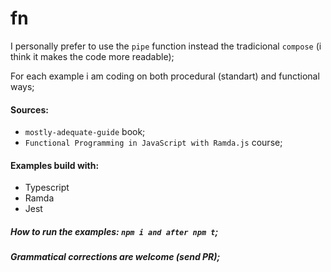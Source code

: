 # fn

I personally prefer to use the `pipe` function instead the tradicional `compose` (i think it makes the code more readable);

For each example i am coding on both procedural (standart) and functional ways;

#### Sources:

- `mostly-adequate-guide` book;
- `Functional Programming in JavaScript with Ramda.js` course;

#### Examples build with:

- Typescript
- Ramda
- Jest

##### How to run the examples: `npm i and after npm t`;

##### Grammatical corrections are welcome (send PR);
